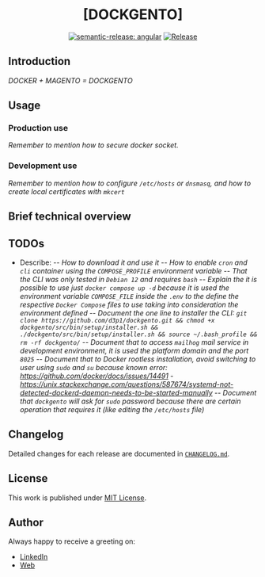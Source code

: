 <div align=center>

# [DOCKGENTO]

[![semantic-release: angular](https://img.shields.io/badge/semantic--release-angular-e10079?logo=semantic-release)](https://github.com/semantic-release/semantic-release)
[![Release](https://github.com/d3p1/dockgento/actions/workflows/release.yml/badge.svg)](https://github.com/d3p1/dockgento/actions/workflows/release.yml)

</div>

## Introduction

*DOCKER + MAGENTO = DOCKGENTO*

## Usage

### Production use

*Remember to mention how to secure docker socket.*

### Development use

*Remember to mention how to configure `/etc/hosts` or `dnsmasq`, and how to create local certificates with `mkcert`*

## Brief technical overview

## TODOs

- Describe:
-- *How to download it and use it*
-- *How to enable `cron` and `cli` container using the `COMPOSE_PROFILE` environment variable*
-- *That the CLI was only tested in `Debian 12` and requires `bash`*
-- *Explain the it is possible to use just `docker compose up -d` because it is used the environment variable `COMPOSE_FILE` inside the `.env` to the define the respective `Docker Compose` files to use taking into consideration the environment defined*
-- *Document the one line to installer the CLI: `git clone https://github.com/d3p1/dockgento.git && chmod +x dockgento/src/bin/setup/installer.sh && ./dockgento/src/bin/setup/installer.sh && source ~/.bash_profile && rm -rf dockgento/`*
-- *Document that to access `mailhog` mail service in development environment, it is used the platform domain and the port `8025`* 
-- *Document that to Docker rootless installation, avoid switching to user using `sudo` and `su` because known error: https://github.com/docker/docs/issues/14491 - https://unix.stackexchange.com/questions/587674/systemd-not-detected-dockerd-daemon-needs-to-be-started-manually* 
-- *Document that `dockgento` will ask for `sudo` password because there are certain operation that requires it (like editing the `/etc/hosts` file)* 

## Changelog

Detailed changes for each release are documented in [`CHANGELOG.md`](./CHANGELOG.md).

## License

This work is published under [MIT License](./LICENSE).

## Author

Always happy to receive a greeting on:

- [LinkedIn](https://www.linkedin.com/in/cristian-marcelo-de-picciotto/) 
- [Web](https://d3p1.dev/)
